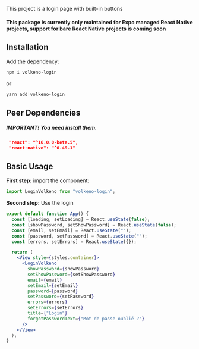 This project is a login page with built-in buttons

#### This package is currently only maintained for Expo managed React Native projects, support for bare React Native projects is coming soon

## Installation

Add the dependency:

```
npm i volkeno-login
```

or

```
yarn add volkeno-login
```

## Peer Dependencies

##### IMPORTANT! You need install them.

```json
 "react": "^16.0.0-beta.5",
 "react-native": "^0.49.1"
```

## Basic Usage

**First step:** import the component:

```javascript
import LoginVolkeno from "volkeno-login";
```

**Second step:** Use the login

```jsx
export default function App() {
  const [loading, setLoading] = React.useState(false);
  const [showPassword, setShowPassword] = React.useState(false);
  const [email, setEmail] = React.useState("");
  const [password, setPassword] = React.useState("");
  const [errors, setErrors] = React.useState({});

  return (
    <View style={styles.container}>
      <LoginVolkeno
        showPassword={showPassword}
        setShowPassword={setShowPassword}
        email={email}
        setEmail={setEmail}
        password={password}
        setPassword={setPassword}
        errors={errors}
        setErrors={setErrors}
        title={"Login"}
        forgotPasswordText={"Mot de passe oublié ?"}
      />
    </View>
  );
}
```
